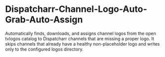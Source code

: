 # Dispatcharr-Channel-Logo-Auto-Grab-Auto-Assign
Automatically finds, downloads, and assigns channel logos from the open tvlogos catalog to Dispatcharr channels that are missing a proper logo. It skips channels that already have a healthy non-placeholder logo and writes only to the configured logos directory.
